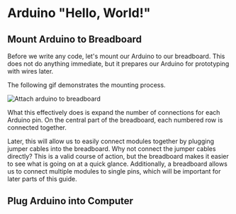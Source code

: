 # Arduino "Hello, World!"

## Mount Arduino to Breadboard
Before we write any code, let's mount our Arduino to our breadboard. This does not do anything immediate, but it prepares our Arduino for prototyping with wires later.

The following gif demonstrates the mounting process.

![Attach arduino to breadboard](../assets/gifs/arduinoOntoBreadboard.gif)

What this effectively does is expand the number of connections for each Arduino pin. On the central part of the breadboard, each numbered row is connected together.

Later, this will allow us to easily connect modules together by plugging jumper cables into the breadboard. Why not connect the jumper cables directly? This is a valid course of action, but the breadboard makes it easier to see what is going on at a quick glance. Additionally, a breadboard allows us to connect multiple modules to single pins, which will be important for later parts of this guide.

## Plug Arduino into Computer



## 